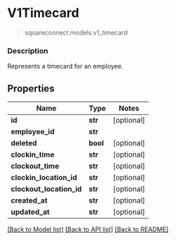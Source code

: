 # V1Timecard
> squareconnect.models.v1_timecard

### Description

Represents a timecard for an employee.

## Properties
Name | Type | Notes
------------ | ------------- | -------------
**id** | **str** | [optional] 
**employee_id** | **str** | 
**deleted** | **bool** | [optional] 
**clockin_time** | **str** | [optional] 
**clockout_time** | **str** | [optional] 
**clockin_location_id** | **str** | [optional] 
**clockout_location_id** | **str** | [optional] 
**created_at** | **str** | [optional] 
**updated_at** | **str** | [optional] 

[[Back to Model list]](../README.md#documentation-for-models) [[Back to API list]](../README.md#documentation-for-api-endpoints) [[Back to README]](../README.md)



